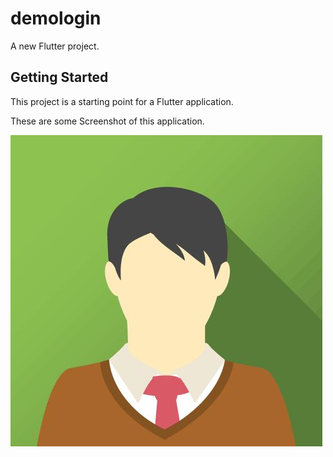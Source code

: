 # demologin

A new Flutter project.

## Getting Started

This project is a starting point for a Flutter application.

These are some Screenshot of this application.

![Launcher Icon](/assets/logo.png?raw=true "Login Icon")
